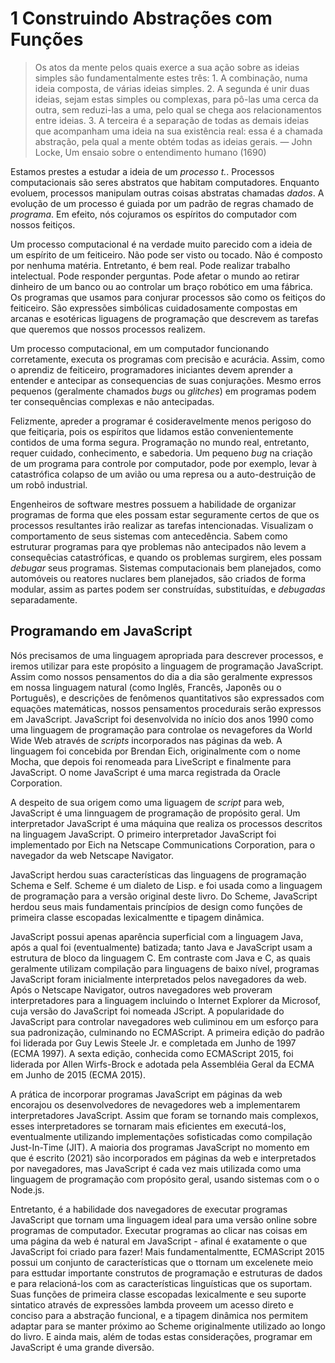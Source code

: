 # 1 Construindo Abstrações com Funções

>Os atos da mente pelos quais exerce a sua ação sobre as ideias simples são fundamentalmente estes três: 1. A combinação, numa ideia composta, de várias ideias simples. 2. A segunda é unir duas ideias, sejam estas simples ou complexas, para pô-las uma cerca da outra, sem reduzi-las a uma, pelo qual se chega aos relacionamentos entre ideias. 3. A terceira é a separação de todas as demais ideias que acompanham uma ideia na sua existência real: essa é a chamada abstração, pela qual a mente obtém todas as ideias gerais.
> — John Locke, Um ensaio sobre o entendimento humano (1690)

Estamos prestes a estudar a ideia de um _processo t._. Processos computacionais são seres abstratos que habitam computadores. Enquanto evoluem, processos manipulam outras coisas abstratas chamadas _dados_. A evolução de um processo é guiada por um padrão de regras chamado de _programa_. Em efeito, nós cojuramos os espíritos do computador com nossos feitiços.

Um processo computacional é na verdade muito parecido com a ideia de um espírito de um feiticeiro. Não pode ser visto ou tocado. Não é composto por nenhuma matéria. Entretanto, é bem real. Pode realizar trabalho intelectual. Pode responder perguntas. Pode afetar o mundo ao retirar dinheiro de um banco ou ao controlar um braço robótico em uma fábrica. Os programas que usamos para conjurar processos são como os feitiços do feiticeiro. São expressões simbólicas cuidadosamente compostas em arcanas e esotéricas liguagens de programação que descrevem as tarefas que queremos que nossos processos realizem.

Um processo computacional, em um computador funcionando corretamente, executa os programas com precisão e acurácia. Assim, como o aprendiz de feiticeiro, programadores iniciantes devem aprender a entender e antecipar as consequencias de suas conjurações. Mesmo erros pequenos (geralmente chamados _bugs_ ou _glitches_) em programas podem ter consequências complexas e não antecipadas.

Felizmente, apreder a programar é cosideravelmente menos perigoso do que feitiçaria, pois os espíritos que lidamos estão convenientemente contidos de uma forma segura. Programação no mundo real, entretanto, requer cuidado, conhecimento, e sabedoria. Um pequeno _bug_ na criação de um programa para controle por computador, pode por exemplo, levar à catastrófica colapso de um avião ou uma represa ou a auto-destruição de um robô industrial.

Engenheiros de software mestres possuem a habilidade de organizar programas de forma que eles possam estar seguramente certos de que os processos resultantes irão realizar as tarefas intencionadas. Visualizam o comportamento de seus sistemas com antecedência. Sabem como estruturar programas para qye problemas não antecipados não levem a consequêcias catastróficas, e quando os problemas surgirem, eles possam _debugar_ seus programas. Sistemas computacionais bem planejados, como automóveis ou reatores nuclares bem planejados, são criados de forma modular, assim as partes podem ser construídas, substituídas, e _debugadas_ separadamente.

## Programando em JavaScript

Nós precisamos de uma linguagem apropriada para descrever processos, e iremos utilizar para este propósito a linguagem de programação JavaScript. Assim como nossos pensamentos do dia a dia são geralmente expressos em nossa linguagem natural (como Inglês, Francês, Japonês ou o Português), e descrições de fenômenos quantitativos são expressados com equações matemáticas, nossos pensamentos procedurais serão expressos em JavaScript. JavaScript foi desenvolvida no início dos anos 1990 como uma linguagem de programação para controlae os nevagefores da World Wide Web através de _scripts_ incorporados nas páginas da web. A linguagem foi concebida por Brendan Eich, originalmente com o nome Mocha, que depois foi renomeada para LiveScript e finalmente para JavaScript. O nome JavaScript é uma marca registrada da Oracle Corporation.

A despeito de sua origem como uma liguagem de _script_ para web, JavaScript é uma linnguagem de programação de propósito geral. Um interpretador JavaScript é uma máquina que realiza os processos descritos na linguagem JavaScript. O primeiro interpretador JavaScript foi implementado por Eich na Netscape Communications Corporation, para o navegador da web Netscape Navigator.

JavaScript herdou suas características das linguagens de programação Schema e Self. Scheme é um dialeto de Lisp. e foi usada como a linguagem de programação para a versão original deste livro. Do Scheme, JavaScript herdou seus mais fundamentais princípios de design como funções de primeira classe escopadas lexicalmentte e tipagem dinâmica.

JavaScript possui apenas aparência superficial com a linguagem Java, após a qual foi (eventualmente) batizada; tanto Java e JavaScript usam a estrutura de bloco da linguagem C. Em contraste com Java e C, as quais geralmente utilizam compilação para linguagens de baixo nível, programas JavaScript foram inicialmente interpretados pelos navegadores da web. Após o Netscape Navigator, outros navegadores web proveram interpretadores para a linguagem incluindo o Internet Explorer da Microsof, cuja versão do JavaScript foi nomeada JScript. A popularidade do JavaScript para controlar navegadores web culiminou em um esforço para sua padronização, culminando no ECMAScript. A primeira edição do padrão foi liderada por Guy Lewis Steele Jr. e completada em Junho de 1997 (ECMA 1997). A sexta edição, conhecida como ECMAScript 2015, foi liderada por Allen Wirfs-Brock e adotada pela Assembléia Geral da ECMA em Junho de 2015 (ECMA 2015).

A prática de incorporar programas JavaScript em páginas da web encorajou os desenvolvedores de nevagedores web a implementarem interpretadores JavaScript. Assim que foram se tornando mais complexos, esses interpretadores se tornaram mais eficientes em executá-los, eventualmente utilizando implementações sofisticadas como compilação Just-In-Time (JIT). A maioria dos programas JavaScript no momento em que é escrito (2021) são incorporados em páginas da web e interpretados por navegadores, mas JavaScript é cada vez mais utilizada como uma linguagem de programação com propósito geral, usando sistemas com o o Node.js.

Entretanto, é a habilidade dos navegadores de executar programas JavaScript que tornam uma linguagem ideal para uma versão online sobre programas de computador. Executar programas ao clicar nas coisas em uma página da web é natural em JavaScript - afinal é exatamente o que JavaScript foi criado para fazer! Mais fundamentalmentte, ECMAScript 2015 possui um conjunto de características que o ttornam um excelenete meio para esttudar importante construtos de programação e estruturas de dados e para relacioná-los com as características linguísticas que os suportam. Suas funções de primeira classe escopadas lexicalmente e seu suporte sintatico através de expressões lambda proveem um acesso direto e conciso para a abstração funcional, e a tipagem dinâmica nos permitem adaptar para se manter próximo ao Scheme originalmente utilizado ao longo do livro. E ainda mais, além de todas estas considerações, programar em JavaScript é uma grande diversão.
